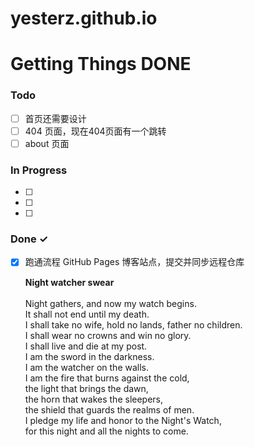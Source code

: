 # yesterz.github.io

# Getting Things DONE

### Todo

- [ ] 首页还需要设计
- [ ] 404 页面，现在404页面有一个跳转
- [ ] about 页面

### In Progress

- [ ] 
- [ ] 
- [ ] 

### Done ✓

- [x] 跑通流程 GitHub Pages 博客站点，提交并同步远程仓库

  **Night watcher swear** <br/>
  <br/>
  Night gathers, and now my watch begins. <br/>
  It shall not end until my death. <br/>
  I shall take no wife, hold no lands, father no children. <br/>
  I shall wear no crowns and win no glory. <br/>
  I shall live and die at my post. <br/>
  I am the sword in the darkness. <br/>
  I am the watcher on the walls. <br/>
  I am the fire that burns against the cold, <br/>
  the light that brings the dawn, <br/>
  the horn that wakes the sleepers, <br/>
  the shield that guards the realms of men. <br/>
  I pledge my life and honor to the Night's Watch, <br/>
  for this night and all the nights to come.<br/>
